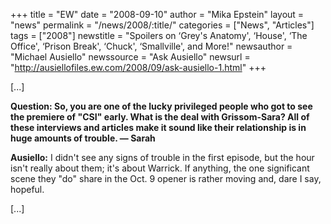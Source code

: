 +++
title = "EW"
date = "2008-09-10"
author = "Mika Epstein"
layout = "news"
permalink = "/news/2008/:title/"
categories = ["News", "Articles"]
tags = ["2008"]
newstitle = "Spoilers on &#8216;Grey's Anatomy', &#8216;House', &#8216;The Office', &#8216;Prison Break', &#8216;Chuck', &#8216;Smallville', and More!"
newsauthor = "Michael Ausiello"
newssource = "Ask Ausiello"
newsurl = "http://ausiellofiles.ew.com/2008/09/ask-ausiello-1.html"
+++

[...]

**Question: So, you are one of the lucky privileged people who got to see the premiere of "CSI" early. What is the deal with Grissom-Sara? All of these interviews and articles make it sound like their relationship is in huge amounts of trouble. &#8212; Sarah**

**Ausiello:** I didn't see any signs of trouble in the first episode, but the hour isn't really about them; it's about Warrick. If anything, the one significant scene they "do" share in the Oct. 9 opener is rather moving and, dare I say, hopeful.

[...]  
